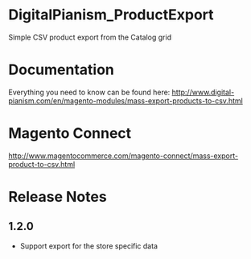 # DigitalPianism_ProductExport

Simple CSV product export from the Catalog grid

# Documentation

Everything you need to know can be found here: http://www.digital-pianism.com/en/magento-modules/mass-export-products-to-csv.html

# Magento Connect

http://www.magentocommerce.com/magento-connect/mass-export-product-to-csv.html

# Release Notes

## 1.2.0
- Support export for the store specific data
